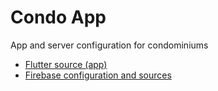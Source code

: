 # Condo App

App and server configuration for condominiums

* [Flutter source (app)](./dev/flutter_condo_app)
* [Firebase configuration and sources](./dev/firebase)
